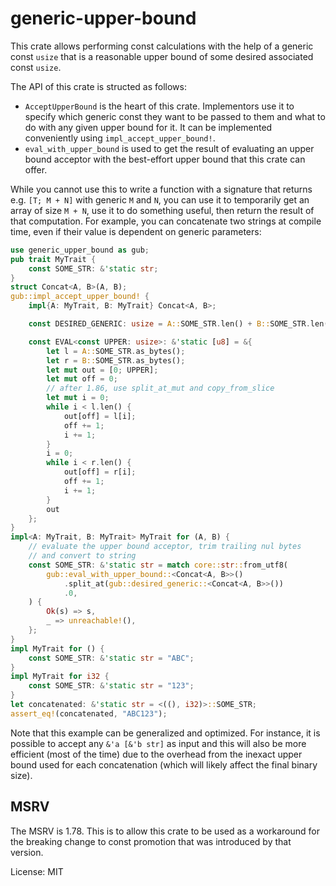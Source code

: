 # generic-upper-bound

This crate allows performing const calculations with the help of a generic const `usize`
that is a reasonable upper bound of some desired associated const `usize`.

The API of this crate is structed as follows:
- `AcceptUpperBound` is the heart of this crate. Implementors use it to specify which
  generic const they want to be passed to them and what to do with any given upper bound for it.
  It can be implemented conveniently using `impl_accept_upper_bound!`.
- `eval_with_upper_bound` is used to get the result of evaluating an upper bound acceptor
  with the best-effort upper bound that this crate can offer.

While you cannot use this to write a function with a signature that returns e.g. `[T; M + N]`
with generic `M` and `N`, you can use it to temporarily get an array of size `M + N`, use it
to do something useful, then return the result of that computation.
For example, you can concatenate two strings at compile time, even if their value is dependent
on generic parameters:
```rust
use generic_upper_bound as gub;
pub trait MyTrait {
    const SOME_STR: &'static str;
}
struct Concat<A, B>(A, B);
gub::impl_accept_upper_bound! {
    impl{A: MyTrait, B: MyTrait} Concat<A, B>;

    const DESIRED_GENERIC: usize = A::SOME_STR.len() + B::SOME_STR.len();

    const EVAL<const UPPER: usize>: &'static [u8] = &{
        let l = A::SOME_STR.as_bytes();
        let r = B::SOME_STR.as_bytes();
        let mut out = [0; UPPER];
        let mut off = 0;
        // after 1.86, use split_at_mut and copy_from_slice
        let mut i = 0;
        while i < l.len() {
            out[off] = l[i];
            off += 1;
            i += 1;
        }
        i = 0;
        while i < r.len() {
            out[off] = r[i];
            off += 1;
            i += 1;
        }
        out
    };
}
impl<A: MyTrait, B: MyTrait> MyTrait for (A, B) {
    // evaluate the upper bound acceptor, trim trailing nul bytes
    // and convert to string
    const SOME_STR: &'static str = match core::str::from_utf8(
        gub::eval_with_upper_bound::<Concat<A, B>>()
            .split_at(gub::desired_generic::<Concat<A, B>>())
            .0,
    ) {
        Ok(s) => s,
        _ => unreachable!(),
    };
}
impl MyTrait for () {
    const SOME_STR: &'static str = "ABC";
}
impl MyTrait for i32 {
    const SOME_STR: &'static str = "123";
}
let concatenated: &'static str = <((), i32)>::SOME_STR;
assert_eq!(concatenated, "ABC123");
```
Note that this example can be generalized and optimized. For instance, it is possible to accept
any `&'a [&'b str]` as input and this will also be more efficient (most of the time)
due to the overhead from the inexact upper bound used for each concatenation (which will
likely affect the final binary size).

## MSRV
The MSRV is 1.78. This is to allow this crate to be used as a workaround for the breaking change
to const promotion that was introduced by that version.

License: MIT
